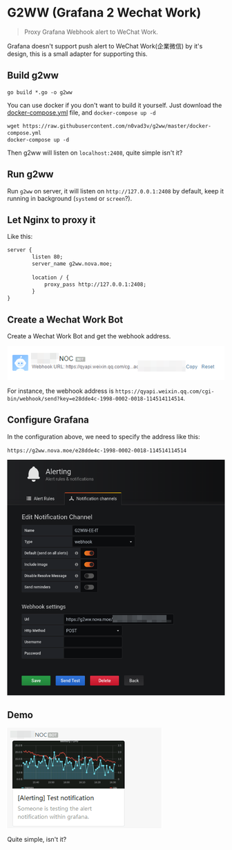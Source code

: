 # G2WW (Grafana 2 Wechat Work)
> Proxy Grafana Webhook alert to WeChat Work.

Grafana doesn't support push alert to WeChat Work(企業微信) by it's design, this is a small adapter for supporting this.


## Build g2ww

```
go build *.go -o g2ww
```

You can use docker if you don't want to build it yourself. Just download the [docker-compose.yml](https://raw.githubusercontent.com/n0vad3v/g2ww/master/docker-compose.yml) file, and `docker-compose up -d`

```
wget https://raw.githubusercontent.com/n0vad3v/g2ww/master/docker-compose.yml
docker-compose up -d
```

Then g2ww will listen on `localhost:2408`, quite simple isn't it?

## Run g2ww

Run `g2ww` on server, it will listen on `http://127.0.0.1:2408` by default, keep it running in background (`systemd` or `screen`?).


## Let Nginx to proxy it

Like this:

```
server {
        listen 80;
        server_name g2ww.nova.moe;

        location / {
            proxy_pass http://127.0.0.1:2408;
        }
}
```

## Create a Wechat Work Bot

Create a Wechat Work Bot and get the webhook address.

![](./img/ww-bot.png)

For instance, the webhook address is `https://qyapi.weixin.qq.com/cgi-bin/webhook/send?key=e28dde4c-1998-0002-0018-114514114514`.

## Configure Grafana

In the configuration above, we need to specify the address like this:

`https://g2ww.nova.moe/e28dde4c-1998-0002-0018-114514114514`

![](./img/grafana.png)

## Demo

![](./img/demo.png)

Quite simple, isn't it?